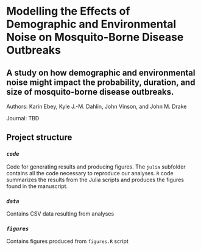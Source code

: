 # Modelling the Effects of Demographic and Environmental Noise on Mosquito-Borne Disease Outbreaks
A study on how demographic and environmental noise might impact the probability, duration, and size of mosquito-borne disease outbreaks.
----------------------------
Authors: Karin Ebey, Kyle J.-M. Dahlin, John Vinson, and John M. Drake

Journal: TBD

Project structure
---------------------------

### *`code`*
Code for generating results and producing figures. 
The `julia` subfolder contains all the code necessary to reproduce our analyses. 
`R` code summarizes the results from the Julia scripts and produces the figures found in the manuscript.

### *`data`*
Contains CSV data resulting from analyses

### *`figures`*
Contains figures produced from `figures.R` script
